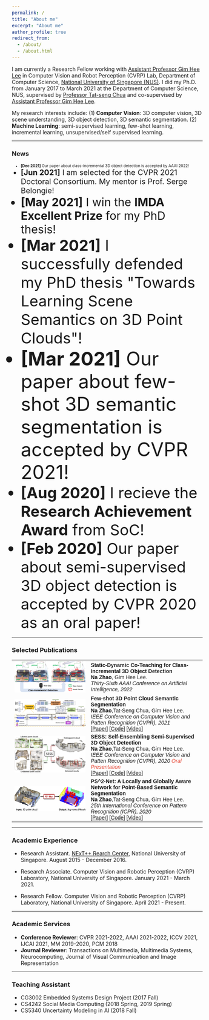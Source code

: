 ```yaml
---
permalink: /
title: "About me"
excerpt: "About me"
author_profile: true
redirect_from: 
  - /about/
  - /about.html
---
```


I am currently a Research Fellow working with [Assistant Professor Gim Hee Lee](https://www.comp.nus.edu.sg/~leegh/) in Computer Vision and Robot Perception (CVRP) Lab, Department of Computer Science, [National University of Singapore (NUS)](http://www.nus.edu.sg/). I did my Ph.D. from January 2017 to March 2021 at the Department of Computer Science, NUS, supervised by [Professor Tat-seng Chua](https://www.chuatatseng.com/) and co-supervised by [Assistant Professor Gim Hee Lee](https://www.comp.nus.edu.sg/~leegh/). 

My research interests include: (1) **Computer Vision**: 3D computer vision,  3D scene understanding, 3D object detection, 3D semantic segmentation. (2) **Machine Learning**: semi-supervised learning, few-shot learning, incremental learning, unsupervised/self supervised learning.


_______________________________________________________________________________________________________
<h3>
  <a name="news"></a> News
</h3>
<div class="news">
  <ul>
  <li style="font-size:10px";> <strong>[Dec 2021]</strong> Our paper about class-incremental 3D object detection is accepted by AAAI 2022!</li>
  <li style="font-size:20px";> <strong>[Jun 2021]</strong> I am selected for the CVPR 2021 Doctoral Consortium. My mentor is Prof. Serge Belongie!</li>
  <li style="font-size:30px";> <strong>[May 2021]</strong> I win the <strong>IMDA Excellent Prize</strong> for my PhD thesis!</li>
  <li style="font-size:40px";> <strong>[Mar 2021]</strong> I successfully defended my PhD thesis "Towards Learning Scene Semantics on 3D Point Clouds"!</li>
  <li style="font-size:50px";> <strong>[Mar 2021]</strong> Our paper about few-shot 3D semantic segmentation is accepted by CVPR 2021!</li>
  <li style="font-size:40px";> <strong>[Aug 2020]</strong> I recieve the <strong>Research Achievement Award</strong> from SoC!</li>
  <li style="font-size:40px";> <strong>[Feb 2020]</strong> Our paper about semi-supervised 3D object detection is accepted by CVPR 2020 as an oral paper!</li>
  </ul>
</div>


<style>
table, th, td {
  border: none;
  border-collapse: collapse;
}
</style>

_______________________________________________________________________________________________________
<h3>
  <a name="Publications"></a> Selected Publications
</h3>

 <font face="helvetica, ariel, &#39;sans serif&#39;">
        <table cellspacing="0" cellpadding="0" class="noBorder">
           <tbody>
            <tr>
                    <td class="noBorder" width="40%">
                        <img width="320" src="../images/SDCoT_teaser.png" border="0">
                            </td>
                    <td>
                      <b>Static-Dynamic Co-Teaching for Class-Incremental 3D Object Detection </b>
                      <br>
                      <strong>Na Zhao</strong>, Gim Hee Lee. 
                      <br>
                      <em>Thirty-Sixth AAAI Conference on Artificial Intelligence, 2022 </em>
                      <br>
                    </td>
           </tr>
	          <tr>
                    <td class="noBorder" width="40%">
                        <img width="320" src="../images/FS3DSS_framework.png" border="0">
                            </td>
                    <td>
	                    <b>Few-shot 3D Point Cloud Semantic Segmentation </b>
	                    <br>
	                    <strong>Na Zhao</strong>,Tat-Seng Chua, Gim Hee Lee. 
	                    <br>
	                    <em>IEEE Conference on Computer Vision and Patten Recognition (CVPR), 2021 </em>
	                    <br>
			    [<a href="https://arxiv.org/pdf/2006.12052.pdf">Paper</a>]
			    [<a href="https://github.com/Na-Z/attMPTI">Code</a>]
			    [<a href="https://www.youtube.com/watch?v=i5X1L1_03Rs">Video</a>]
                    </td>
                </tr>
	          <tr>
                    <td width="40%">
                        <img width="320" src="../images/SESS_teaser.png" border="0">
                            </td>
                    <td>
	                    <b>SESS: Self-Ensembling Semi-Supervised 3D Object Detection </b>
	                    <br>
	                    <strong>Na Zhao</strong>,Tat-Seng Chua, Gim Hee Lee. 
	                    <br>
	                    <em>IEEE Conference on Computer Vision and Patten Recognition (CVPR), 2020  </em><i style="color:#e74d3c">Oral Presentation</i>
	                    <br>
			 [<a href="https://arxiv.org/pdf/1912.11803.pdf">Paper</a>]
			    [<a href="https://github.com/Na-Z/sess">Code</a>]
			    [<a href="https://www.youtube.com/watch?v=AGJsp4aksS0">Video</a>]
                    </td>
                </tr>
			  <tr>
                    <td width="40%">
                        <img width="320" src="../images/PS2Net_teaser.png" border="0">
                            </td>
                    <td>
                        <b>PS^2-Net: A Locally and Globally Aware Network for Point-Based Semantic Segmentation</b>
                        <br>
                        <strong>Na Zhao</strong>,Tat-Seng Chua, Gim Hee Lee.
                        <br>
                        <em>25th International Conference on Pattern Recognition (ICPR), 2020 </em>
                        <br>
			 [<a href="https://arxiv.org/pdf/1908.05425.pdf">Paper</a>] 
			 [<a href="https://github.com/Na-Z/PS-2Net">Code</a>]
			 [<a href="https://www.youtube.com/watch?v=IupewGCU0o8">Video</a>]
                    </td>
               </tr>  
            	</tbody>
            </table>
</font>

_______________________________________________________________________________________________________

<h3>
  <a name="intership"></a> Academic Experience
</h3>
<div class="intership">
      <ul>
         <li>Research Assistant. <a href="https://nextcenter.org/">NExT++ Rearch Center</a>, National University of Singapore. August 2015 - December 2016.</li>
      </ul>
</div>
<div class="intership">
      <ul>
         <li>Research Associate. <a>Computer Vision and Robotic Perception (CVRP) Laboratory</a>, National University of Singapore. January 2021 - March 2021.</li>
      </ul>
</div>
<div class="intership">
      <ul>
         <li>Research Fellow. <a>Computer Vision and Robotic Perception (CVRP) Laboratory</a>, National University of Singapore. April 2021 - Present.</li>
      </ul>
</div>


_______________________________________________________________________________________________________
<h3>
  <a name="services"></a> Academic Services
</h3>
<div class="services">
  <ul>
  <li> <strong>Conference Reviewer</strong>: CVPR 2021-2022, AAAI 2021-2022, ICCV 2021, IJCAI 2021, MM 2019-2020, PCM 2018</li>
  <li> <strong>Journal Reviewer</strong>: Transactions on Multimedia, Multimedia Systems, Neurocomputing, Journal of Visual Communication and Image Representation</li>
  </ul>
</div>


_______________________________________________________________________________________________________
<h3>
  <a name="teaching"></a> Teaching Assistant
</h3>
<div class="teaching">
  <ul>
  <li> CG3002 Embedded Systems Design Project (2017 Fall) </li>
  <li> CS4242 Social Media Computing (2018 Spring, 2019 Spring) </li>
  <li> CS5340 Uncertainty Modeling in AI (2018 Fall)  </li>
  </ul>
</div>

